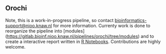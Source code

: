 ## Orochi

Note, this is a work-in-progress pipeline, so contact bioinformatics-support@nioo.knaw.nl for more information. Currenty work is done to reorganize the pipeline into [modules] (https://gitlab.bioinf.nioo.knaw.nl/pipelines/orochi/tree/modules) and to create a interactive report written in [R Notebooks](https://blog.rstudio.com/2016/10/05/r-notebooks). Contributions are highly welcome.